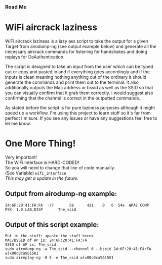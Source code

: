 ### Read Me
# WiFi aircrack laziness
WiFi aircrack laziness is a lazy ass script to take the output for a given Target from airodump-ng (see output example below) and generate all the necessary aircrack commands for listening for handshakes and doing replays for DeAuthentication. 

The script is designed to take an input from the user which can be typed out or copy and pasted in and if everything goes accordingly and if the inputs is clean meaning nothing anything out of the ordinary it should generate the commands and print them out to the terminal. It also additionally outputs the Mac address or bssid as well as the SSID so that you can visually confirm that it grab them correctly. I would suggest also confirming that the channel is correct in the outputted commands.

As stated before the script is for pure laziness purposes although it might speed up a workflow. I'm using this project to learn stuff so it's far from perfect I'm sure. If you see any issues or have any suggestions feel free to let me know.

# One More Thing!
Very Important!  
The WiFi Interface is HARD-CODED!  
So you will need to change that line of code manually.  
(See Variable) `wifi_interface`  
*This may get a update in the future.*

## Output from airodump-ng example:

    24:6F:20:41:FA:FA  -77       58      421    0   6  54e  WPA2 CCMP   PSK  1.0 LAB,DISP       The_ssid
## Output of this script example:

    Put in the stuff: <paste the stuff here>
    MAC/BSSID of AP is: 24:6F:20:41:FA:FA
    SSID of AP is: The_ssid
    sudo airodump-ng -w The_ssid --channel 6 --bssid 24:6F:20:41:FA:FA wlx00c0ca961581
    sudo aireplay-ng -0 5 -e The_ssid wlx00c0ca961581


